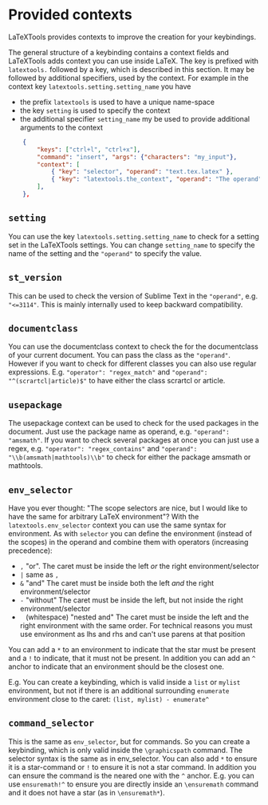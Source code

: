 # Provided contexts

LaTeXTools provides contexts to improve the creation for your keybindings.

The general structure of a keybinding contains a context fields and LaTeXTools adds context you can use inside LaTeX. The key is prefixed with `latextools.` followed by a key, which is described in this section. It may be followed by additional specifiers, used by the context.
For example in the context key `latextools.setting.setting_name` you have 
- the prefix `latextools` is used to have a unique name-space
- the key `setting` is used to specify the context
- the additional specifier `setting_name` my be used to provide additional arguments to the context


```json
    {
        "keys": ["ctrl+l", "ctrl+x"],
        "command": "insert", "args": {"characters": "my_input"},
        "context": [
            { "key": "selector", "operand": "text.tex.latex" },
            { "key": "latextools.the_context", "operand": "The operand" },
        ],
    },
```


## `setting`

You can use the key `latextools.setting.setting_name` to check for a setting set in the LaTeXTools settings. You can change `setting_name` to specify the name of the setting and the `"operand"` to specify the value.


## `st_version`

This can be used to check the version of Sublime Text in the `"operand"`, e.g. `"<=3114"`. This is mainly internally used to keep backward compatibility.


## `documentclass`

You can use the documentclass context to check the for the documentclass of your current document. You can pass the class as the `"operand"`. However if you want to check for different classes you can also use regular expressions.
E.g. `"operator": "regex_match"` and `"operand": "^(scrartcl|article)$"` to have either the class scrartcl or article.


## `usepackage`

The usepackage context can be used to check for the used packages in the document. Just use the package name as operand, e.g. `"operand": "amsmath"`. If you want to check several packages at once you can just use a regex, e.g. `"operator": "regex_contains"` and `"operand": "\\b(amsmath|mathtools)\\b"` to check for either the package amsmath or mathtools.


## `env_selector`

Have you ever thought: "The scope selectors are nice, but I would like to have the same for arbitrary LaTeX environment"? With the `latextools.env_selector` context you can use the same syntax for environment. As with `selector` you can define the environment (instead of the scopes) in the operand and combine them with operators (increasing precedence):

- `,` "or". The caret must be inside the left *or* the right environment/selector
- `|` same as `,`
- `&` "and" The caret must be inside both the left *and* the right environment/selector
- `-` "without" The caret must be inside the left, but not inside the right environment/selector
- ` ` (whitespace) "nested and" The caret must be inside the left and the right environment with the same order. For technical reasons you must use environment as lhs and rhs and can't use parens at that position

You can add a `*` to an environment to indicate that the star must be present and a `!` to indicate, that it must not be present. In addition you can add an `^` anchor to indicate that an environment should be the closest one.

E.g. You can create a keybinding, which is valid inside a `list` or `mylist` environment, but not if there is an additional surrounding `enumerate` environment close to the caret: `(list, mylist) - enumerate^`

## `command_selector`

This is the same as `env_selector`, but for commands. So you can create a keybinding, which is only valid inside the `\graphicspath` command. The selector syntax is the same as in env_selector. You can also add `*` to ensure it is a star-command or `!` to ensure it is not a star command. In addition you can ensure the command is the neared one with the `^` anchor.
E.g. you can use `ensuremath!^` to ensure you are directly inside an `\ensuremath` command and it does not have a star (as in `\ensuremath*`).
